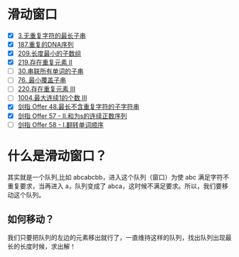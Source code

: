 
# 滑动窗口

- [x] [3.无重复字符的最长子串](https://leetcode-cn.com/problems/longest-substring-without-repeating-characters)
- [x] [187.重复的DNA序列](https://leetcode-cn.com/problems/repeated-dna-sequences)
- [x] [209.长度最小的子数组](https://leetcode.cn/problems/minimum-size-subarray-sum/)
- [x] [219.存在重复元素 II](https://leetcode-cn.com/problems/contains-duplicate-ii)
- [ ] [30.串联所有单词的子串](https://leetcode.cn/problems/substring-with-concatenation-of-all-words/)
- [ ] [76. 最小覆盖子串](https://leetcode.cn/problems/minimum-window-substring/)
- [ ] [220.存在重复元素 III](https://leetcode-cn.com/problems/contains-duplicate-iii)
- [ ] [1004.最大连续1的个数 III](https://leetcode-cn.com/problems/max-consecutive-ones-iii)
- [x] [剑指 Offer 48.最长不含重复字符的子字符串](https://leetcode-cn.com/problems/zui-chang-bu-han-zhong-fu-zi-fu-de-zi-zi-fu-chuan-lcof/)
- [x] [剑指 Offer 57 - II.和为s的连续正数序列](https://leetcode-cn.com/problems/he-wei-sde-lian-xu-zheng-shu-xu-lie-lcof/)
- [ ] [剑指 Offer 58 - I.翻转单词顺序](https://leetcode-cn.com/problems/fan-zhuan-dan-ci-shun-xu-lcof/)

# 什么是滑动窗口？

其实就是一个队列,比如 abcabcbb，进入这个队列（窗口）为使 abc 满足字符不重复要求，当再进入 a，队列变成了 abca，这时候不满足要求。所以，我们要移动这个队列。

## 如何移动？

我们只要把队列的左边的元素移出就行了，一直维持这样的队列，找出队列出现最长的长度时候，求出解！

